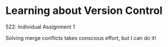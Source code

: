 # Learning about Version Control
522: Individual Assignment 1

Solving merge conflicts takes conscious effort, but I can do it!
